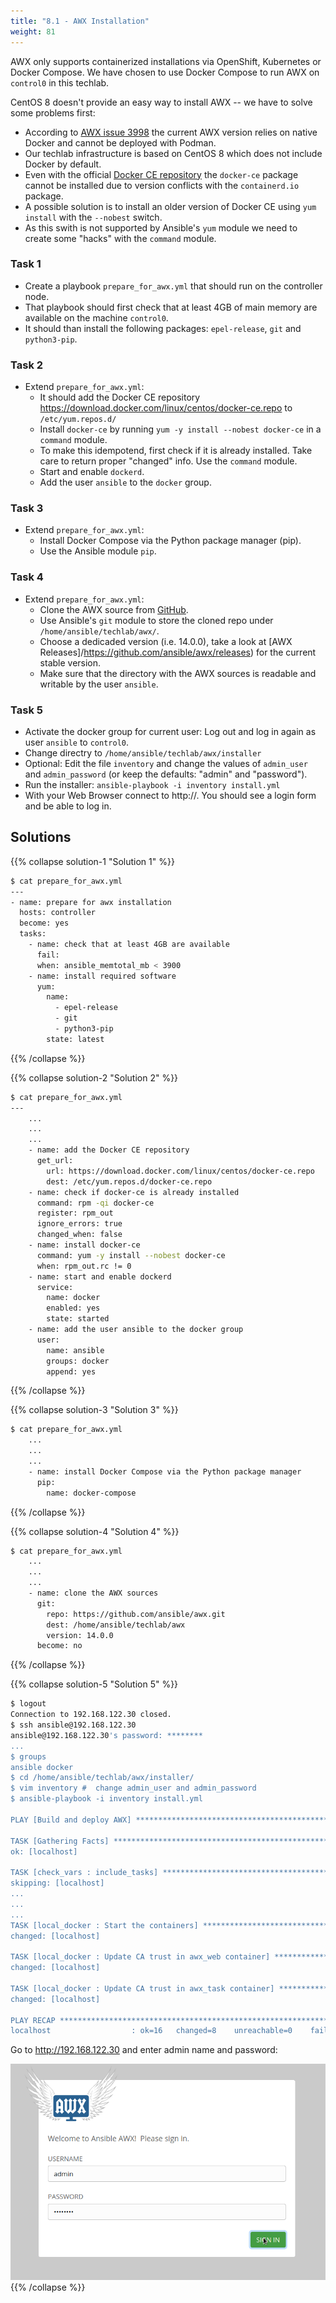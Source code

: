 ```yaml
---
title: "8.1 - AWX Installation"
weight: 81
---
```


AWX only supports containerized installations via OpenShift, Kubernetes or Docker Compose. We have chosen to use Docker Compose to run AWX on `control0` in this techlab.

CentOS 8 doesn't provide an easy way to install AWX -- we have to solve some problems first:

* According to [AWX issue 3998](https://github.com/ansible/awx/issues/3998) the current  AWX version relies on native Docker and cannot be deployed with Podman.
* Our techlab infrastructure is based on CentOS 8 which does not include Docker by default.
* Even with the official [Docker CE repository](https://download.docker.com/linux/centos/docker-ce.repo) the `docker-ce` package cannot be installed due to version conflicts with the `containerd.io` package.
* A possible solution is to install an older version of Docker CE using `yum install` with the `--nobest` switch.
* As this swith is not supported by Ansible's `yum` module we need to create some "hacks" with the `command` module.

### Task 1

- Create a playbook `prepare_for_awx.yml` that should run on the controller node.
- That playbook should first check that at least 4GB of main memory are available on the machine `control0`.
- It should than install the following packages: `epel-release`,  `git` and  `python3-pip`.
          
### Task 2

- Extend `prepare_for_awx.yml`:
  - It should add the Docker CE repository https://download.docker.com/linux/centos/docker-ce.repo to `/etc/yum.repos.d/`
  - Install `docker-ce` by running `yum -y install --nobest docker-ce` in a `command` module.
  - To make this idempotend, first check if it is already installed. Take care to return proper "changed" info. Use the `command` module.
  - Start and enable `dockerd`.
  - Add the user `ansible` to the `docker` group.

### Task 3

- Extend `prepare_for_awx.yml`:
  - Install Docker Compose via the Python package manager (pip).
  - Use the  Ansible module `pip`.

### Task 4

- Extend `prepare_for_awx.yml`:
  - Clone the AWX source from [GitHub](https://github.com/ansible/awx.git).
  - Use Ansible's `git` module to store the cloned repo under `/home/ansible/techlab/awx/`.
  - Choose a dedicaded version (i.e. 14.0.0), take a look at [AWX Releases]/https://github.com/ansible/awx/releases) for the current stable version.
  - Make sure that the directory with the AWX sources is readable and writable by the user `ansible`.

### Task 5

- Activate the docker group for current user: Log out and log in again as user `ansible` to `control0`.
- Change directry to `/home/ansible/techlab/awx/installer`
- Optional: Edit the file `inventory` and change the values of `admin_user` and `admin_password` (or keep the defaults: "admin" and "password").
- Run the installer: `ansible-playbook -i inventory install.yml`
- With your Web Browser connect to http://<IP of control0>. You should see a login form and be able to log in.

## Solutions
{{% collapse solution-1 "Solution 1" %}}
```bash
$ cat prepare_for_awx.yml
---
- name: prepare for awx installation
  hosts: controller
  become: yes
  tasks:
    - name: check that at least 4GB are available
      fail:
      when: ansible_memtotal_mb < 3900
    - name: install required software
      yum:
        name:
          - epel-release
          - git
          - python3-pip
        state: latest
```
{{% /collapse %}}

{{% collapse solution-2 "Solution 2" %}}
```bash
$ cat prepare_for_awx.yml
---
    ...
    ...
    ...
    - name: add the Docker CE repository
      get_url:
        url: https://download.docker.com/linux/centos/docker-ce.repo
        dest: /etc/yum.repos.d/docker-ce.repo
    - name: check if docker-ce is already installed
      command: rpm -qi docker-ce
      register: rpm_out
      ignore_errors: true
      changed_when: false
    - name: install docker-ce
      command: yum -y install --nobest docker-ce
      when: rpm_out.rc != 0
    - name: start and enable dockerd
      service:
        name: docker
        enabled: yes
        state: started
    - name: add the user ansible to the docker group
      user:
        name: ansible
        groups: docker
        append: yes
```
{{% /collapse %}}

{{% collapse solution-3 "Solution 3" %}}
```bash
$ cat prepare_for_awx.yml
    ...
    ...
    ...
    - name: install Docker Compose via the Python package manager
      pip:
        name: docker-compose
```
{{% /collapse %}}

{{% collapse solution-4 "Solution 4" %}}
```bash
$ cat prepare_for_awx.yml
    ...
    ...
    ...
    - name: clone the AWX sources
      git:
        repo: https://github.com/ansible/awx.git
        dest: /home/ansible/techlab/awx
        version: 14.0.0
      become: no
```
{{% /collapse %}}


{{% collapse solution-5 "Solution 5" %}}
```bash
$ logout 
Connection to 192.168.122.30 closed.
$ ssh ansible@192.168.122.30
ansible@192.168.122.30's password: ********
...
$ groups
ansible docker
$ cd /home/ansible/techlab/awx/installer/
$ vim inventory #  change admin_user and admin_password
$ ansible-playbook -i inventory install.yml

PLAY [Build and deploy AWX] ******************************************************************************************************************************************************************

TASK [Gathering Facts] ***********************************************************************************************************************************************************************
ok: [localhost]

TASK [check_vars : include_tasks] ************************************************************************************************************************************************************
skipping: [localhost]
...
...
...
TASK [local_docker : Start the containers] ***************************************************************************************************************************************************
changed: [localhost]

TASK [local_docker : Update CA trust in awx_web container] ***********************************************************************************************************************************
changed: [localhost]

TASK [local_docker : Update CA trust in awx_task container] **********************************************************************************************************************************
changed: [localhost]

PLAY RECAP ***********************************************************************************************************************************************************************************
localhost                  : ok=16   changed=8    unreachable=0    failed=0    skipped=86   rescued=0    ignored=0   
```

Go to http://192.168.122.30 and enter admin name and password:

![Example image](awx001.png)
{{% /collapse %}}
